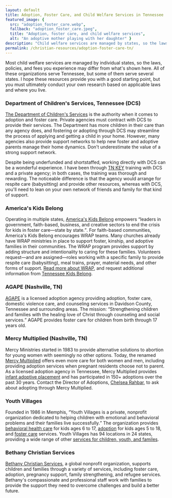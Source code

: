 ```yaml
---
layout: default
title: Adoption, Foster Care, and Child Welfare Services in Tennessee
featured_image: {
  src: "adoption_foster_care.webp",
  fallback: "adoption_foster_care.jpeg",
  title: "Adoption, foster care, and child welfare services",
  alt: "An adoptive mother playing with her daughter" }
description: "Child welfare services are managed by states, so the laws, policies, and fees you experience may differ."
permalink: /christian-resources/adoption-foster-care-tn/
---
```


Most child welfare services are managed by individual states, so the laws, policies, and fees you experience may differ from what's shown here. All of these organizations serve Tennessee, but some of them serve several states. I hope these resources provide you with a good starting point, but you must ultimately conduct your own research based on applicable laws and where you live.

### Department of Children's Services, Tennessee (DCS)

[The Department of Children's Services](https://www.tn.gov/dcs/program-areas/foster-care-and-adoption.html) is the authority when it comes to adoption and foster care. Private agencies must contract with DCS to provide their services. The Department has more children in their care than any agency does, and fostering or adopting through DCS may streamline the process of applying and getting a child in your home. However, many agencies also provide support networks to help new foster and adoptive parents manage their home dynamics. Don't underestimate the value of a strong support network.

Despite being underfunded and shortstaffed, working directly with DCS can be a wonderful experience. I have been through [TN KEY](https://www.tn.gov/dcs/program-areas/training/fpt/potential.html) training with DCS and a private agency; in both cases, the training was thorough and rewarding. The noticeable difference is that the agency would arrange for respite care (babysitting) and provide other resources, whereas with DCS, you'll need to lean on your own network of friends and family for that kind of support.

### America's Kids Belong

Operating in multiple states, [America's Kids Belong](https://americaskidsbelong.org/) empowers <q cite="https://americaskidsbelong.org/">leaders in government, faith-based, business, and creative sectors to end the crisis for kids in foster care&mdash;state by state.</q>. For faith-based communities, America's Kids Belong encourages WRAP teams. Many churches already have WRAP ministries in place to support foster, kinship, and adoptive families in their communities. The WRAP program provides support by adding structure and intentionality to caring for these families. Volunteers request&mdash;and are assigned&mdash;roles working with a specific family to provide respite care (babysitting), meal trains, prayer, material needs, and other forms of support. [Read more about WRAP](https://www.tn.gov/tnfosters/how-you-can-help/faith-communities.html), and request additional information from [Tennessee Kids Belong](https://www.tnkidsbelong.org/support).

### AGAPE (Nashville, TN)

[AGAPE](https://www.agapenashville.org/) is a licensed adoption agency providing adoption, foster care, domestic violence care, and counseling services in Davidson County, Tennessee and surrounding areas. The mission: <q cite="https://www.agapenashville.org/">Strengthening children and families with the healing love of Christ through counseling and social services.</q> AGAPE provides foster care for children from birth through 17 years old.

### Mercy Multiplied (Nashville, TN)

Mercy Ministries started in 1983 to provide alternative solutions to abortion for young women with seemingly no other options. Today, the renamed [Mercy Multiplied](/christian-resources/counseling/#mercy-multiplied) offers even more care for both women and men, including providing adoption services when pregnant residents choose not to parent. As a licensed adoption agency in Tennessee, Mercy Multiplied provides [infant adoptive placement](https://mercymultiplied.com/adopt/) and has participated in 150+ adoptions over the past 30 years. Contact the Director of Adoptions, [Chelsea Rahbar](mailto:crahbar@mercymultiplied.com), to ask about adopting through Mercy Multiplied.

### Youth Villages

Founded in 1986 in Memphis, <q cite="https://youthvillages.org/about-us/who-we-serve/">Youth Villages is a private, nonprofit organization dedicated to helping children with emotional and behavioral problems and their families live successfully.</q> The organization provides [behavioral health care](https://youthvillages.org/services/residential-services/) for kids ages 6 to 17, [adoption](https://youthvillages.org/services/adoption/) for kids ages 5 to 18, and [foster care](https://youthvillages.org/services/foster-care/) services. Youth Villages has 94 locations in 24 states, providing a wide range of other [services for children, youth, and familes](https://youthvillages.org/services/).

### Bethany Christian Services

[Bethany Christian Services](https://bethany.org/), a global nonprofit organization, supports children and families through a variety of services, including foster care, adoption, pregnancy support, family strengthening, and refugee services. Bethany's compassionate and professional staff work with families to provide the support they need to overcome challenges and build a better future.